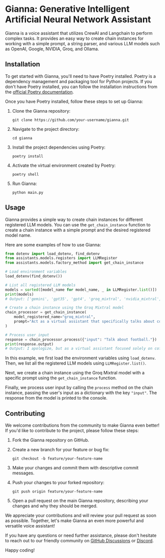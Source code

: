 # Gianna: Generative Intelligent Artificial Neural Network Assistant

Gianna is a voice assistant that utilizes CrewAI and Langchain to perform complex tasks. It provides an easy way to create chain instances for working with a simple prompt, a string parser, and various LLM models such as OpenAI, Google, NVIDIA, Groq, and Ollama.

## Installation

To get started with Gianna, you'll need to have Poetry installed. Poetry is a dependency management and packaging tool for Python projects. If you don't have Poetry installed, you can follow the installation instructions from the [official Poetry documentation](https://python-poetry.org/docs/#installation).

Once you have Poetry installed, follow these steps to set up Gianna:

1. Clone the Gianna repository:
   ```
   git clone https://github.com/your-username/gianna.git
   ```

2. Navigate to the project directory:
   ```
   cd gianna
   ```

3. Install the project dependencies using Poetry:
   ```
   poetry install
   ```

4. Activate the virtual environment created by Poetry:
   ```
   poetry shell
   ```

5. Run Gianna:
   ```
   python main.py
   ```

## Usage

Gianna provides a simple way to create chain instances for different registered LLM models. You can use the `get_chain_instance` function to create a chain instance with a simple prompt and the desired registered model name.

Here are some examples of how to use Gianna:

```python
from dotenv import load_dotenv, find_dotenv
from assistants.models.registers import LLMRegister
from assistants.models.factory_method import get_chain_instance

# Load environment variables
load_dotenv(find_dotenv())

# List all registered LLM models
models = sorted([model_name for model_name, _ in LLMRegister.list()])
print(models)
# Output: ['gemini', 'gpt35', 'gpt4', 'groq_mixtral', 'nvidia_mixtral', 'ollama_llama2', 'ollama_mistral', 'ollama_mixtral']

# Create a chain instance using the Groq Mixtral model
chain_processor = get_chain_instance(
    model_registered_name="groq_mixtral",
    prompt="Act as a virtual assistant that specifically talks about coffee and nothing else.",
)

# Process user input
response = chain_processor.process({"input": "Talk about football."})
print(response.output)
# Output: I apologize, but as a virtual assistant focused solely on coffee, I am not able to discuss topics like football. My knowledge is limited to coffee-related subjects such as coffee beans, brewing methods, roasting techniques, and coffee culture. If you have any questions or would like to have a conversation about coffee, I would be more than happy to assist you. However, for information on other topics like sports, I recommend seeking out resources or assistants that specialize in those areas.
```

In this example, we first load the environment variables using `load_dotenv`. Then, we list all the registered LLM models using `LLMRegister.list()`.

Next, we create a chain instance using the Groq Mixtral model with a specific prompt using the `get_chain_instance` function.

Finally, we process user input by calling the `process` method on the chain instance, passing the user's input as a dictionary with the key `"input"`. The response from the model is printed to the console.

## Contributing

We welcome contributions from the community to make Gianna even better! If you'd like to contribute to the project, please follow these steps:

1. Fork the Gianna repository on GitHub.

2. Create a new branch for your feature or bug fix:
   ```
   git checkout -b feature/your-feature-name
   ```

3. Make your changes and commit them with descriptive commit messages.

4. Push your changes to your forked repository:
   ```
   git push origin feature/your-feature-name
   ```

5. Open a pull request on the main Gianna repository, describing your changes and why they should be merged.

We appreciate your contributions and will review your pull request as soon as possible. Together, let's make Gianna an even more powerful and versatile voice assistant!

If you have any questions or need further assistance, please don't hesitate to reach out to our friendly community on [GitHub Discussions](https://github.com/marvinbraga/gianna/discussions) or [Discord](https://discord.gg/xXaqSaYS).

Happy coding!